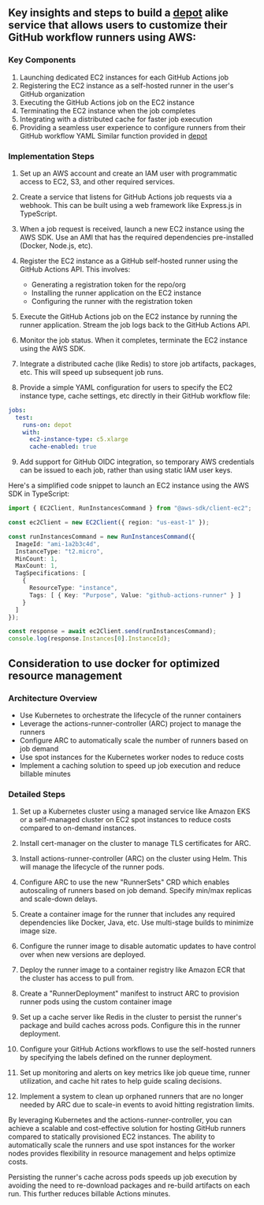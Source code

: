 ## Key insights and steps to build a [depot](https://news.ycombinator.com/item?id=39930908) alike service that allows users to customize their GitHub workflow runners using AWS:

### Key Components

1. Launching dedicated EC2 instances for each GitHub Actions job
2. Registering the EC2 instance as a self-hosted runner in the user's GitHub organization 
3. Executing the GitHub Actions job on the EC2 instance
4. Terminating the EC2 instance when the job completes
5. Integrating with a distributed cache for faster job execution
6. Providing a seamless user experience to configure runners from their GitHub workflow YAML
Similar function provided in [depot](https://depot.dev/blog/depot-github-actions-runners)

### Implementation Steps

1. Set up an AWS account and create an IAM user with programmatic access to EC2, S3, and other required services.

2. Create a service that listens for GitHub Actions job requests via a webhook. This can be built using a web framework like Express.js in TypeScript.

3. When a job request is received, launch a new EC2 instance using the AWS SDK. Use an AMI that has the required dependencies pre-installed (Docker, Node.js, etc).

4. Register the EC2 instance as a GitHub self-hosted runner using the GitHub Actions API. This involves:
   - Generating a registration token for the repo/org
   - Installing the runner application on the EC2 instance 
   - Configuring the runner with the registration token

5. Execute the GitHub Actions job on the EC2 instance by running the runner application. Stream the job logs back to the GitHub Actions API.

6. Monitor the job status. When it completes, terminate the EC2 instance using the AWS SDK.

7. Integrate a distributed cache (like Redis) to store job artifacts, packages, etc. This will speed up subsequent job runs.

8. Provide a simple YAML configuration for users to specify the EC2 instance type, cache settings, etc directly in their GitHub workflow file:

```yaml
jobs:
  test:
    runs-on: depot
    with:
      ec2-instance-type: c5.xlarge  
      cache-enabled: true
```

9. Add support for GitHub OIDC integration, so temporary AWS credentials can be issued to each job, rather than using static IAM user keys.

Here's a simplified code snippet to launch an EC2 instance using the AWS SDK in TypeScript:

```typescript
import { EC2Client, RunInstancesCommand } from "@aws-sdk/client-ec2";

const ec2Client = new EC2Client({ region: "us-east-1" });

const runInstancesCommand = new RunInstancesCommand({
  ImageId: "ami-1a2b3c4d",
  InstanceType: "t2.micro",
  MinCount: 1,
  MaxCount: 1,
  TagSpecifications: [
    {
      ResourceType: "instance",
      Tags: [ { Key: "Purpose", Value: "github-actions-runner" } ]
    }
  ]
});

const response = await ec2Client.send(runInstancesCommand);
console.log(response.Instances[0].InstanceId);
```

## Consideration to use docker for optimized resource management 

### Architecture Overview

- Use Kubernetes to orchestrate the lifecycle of the runner containers
- Leverage the actions-runner-controller (ARC) project to manage the runners
- Configure ARC to automatically scale the number of runners based on job demand
- Use spot instances for the Kubernetes worker nodes to reduce costs
- Implement a caching solution to speed up job execution and reduce billable minutes

### Detailed Steps

1. Set up a Kubernetes cluster using a managed service like Amazon EKS or a self-managed cluster on EC2 spot instances to reduce costs compared to on-demand instances.

2. Install cert-manager on the cluster to manage TLS certificates for ARC.

3. Install actions-runner-controller (ARC) on the cluster using Helm. This will manage the lifecycle of the runner pods.

4. Configure ARC to use the new "RunnerSets" CRD which enables autoscaling of runners based on job demand. Specify min/max replicas and scale-down delays.

5. Create a container image for the runner that includes any required dependencies like Docker, Java, etc. Use multi-stage builds to minimize image size.

6. Configure the runner image to disable automatic updates to have control over when new versions are deployed.

7. Deploy the runner image to a container registry like Amazon ECR that the cluster has access to pull from.

8. Create a "RunnerDeployment" manifest to instruct ARC to provision runner pods using the custom container image

9. Set up a cache server like Redis in the cluster to persist the runner's package and build caches across pods. Configure this in the runner deployment.

10. Configure your GitHub Actions workflows to use the self-hosted runners by specifying the labels defined on the runner deployment.

11. Set up monitoring and alerts on key metrics like job queue time, runner utilization, and cache hit rates to help guide scaling decisions.

12. Implement a system to clean up orphaned runners that are no longer needed by ARC due to scale-in events to avoid hitting registration limits.

By leveraging Kubernetes and the actions-runner-controller, you can achieve a scalable and cost-effective solution for hosting GitHub runners compared to statically provisioned EC2 instances. The ability to automatically scale the runners and use spot instances for the worker nodes provides flexibility in resource management and helps optimize costs.

Persisting the runner's cache across pods speeds up job execution by avoiding the need to re-download packages and re-build artifacts on each run. This further reduces billable Actions minutes.